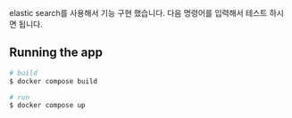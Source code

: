 elastic search를 사용해서 기능 구현 했습니다.
다음 명령어를 입력해서 테스트 하시면 됩니다.

## Running the app

```bash
# build
$ docker compose build

# run
$ docker compose up
```
